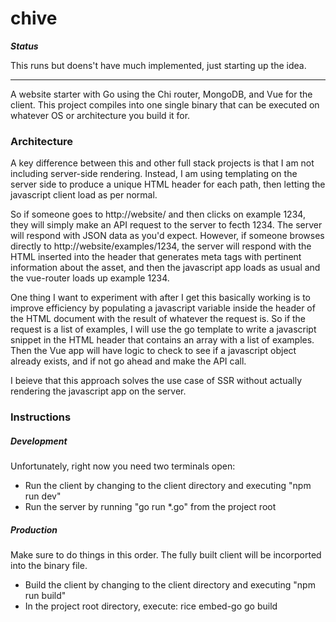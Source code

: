 # chive

**_Status_**

This runs but doens't have much implemented, just starting up the idea.

---

A website starter with Go using the Chi router, MongoDB, and Vue for the client. This project compiles into one single binary that can be executed on whatever OS or architecture you build it for.

### Architecture

A key difference between this and other full stack projects is that I am not including server-side rendering. Instead, I am using templating on the server side to produce a unique HTML header for each path, then letting the javascript client load as per normal.

So if someone goes to http://website/ and then clicks on example 1234, they will simply make an API request to the server to fecth 1234. The server will respond with JSON data as you'd expect. However, if someone browses directly to http://website/examples/1234, the server will respond with the HTML inserted into the header that generates meta tags with pertinent information about the asset, and then the javascript app loads as usual and the vue-router loads up example 1234.

One thing I want to experiment with after I get this basically working is to improve efficiency by populating a javascript variable inside the header of the HTML document with the result of whatever the request is. So if the request is a list of examples, I will use the go template to write a javascript snippet in the HTML header that contains an array with a list of examples. Then the Vue app will have logic to check to see if a javascript object already exists, and if not go ahead and make the API call.

I beieve that this approach solves the use case of SSR without actually rendering the javascript app on the server.

### Instructions

##### Development

Unfortunately, right now you need two terminals open:

- Run the client by changing to the client directory and executing "npm run dev"
- Run the server by running "go run *.go" from the project root

##### Production

Make sure to do things in this order. The fully built client will be incorported into the binary file.

- Build the client by changing to the client directory and executing "npm run build"
- In the project root directory, execute:
    rice embed-go
    go build